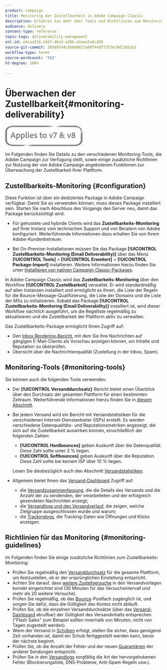 ```yaml
---
product: campaign
title: Monitoring der Zustellbarkeit in Adobe Campaign Classic
description: Erfahren Sie mehr über Tools und Richtlinien zum Monitoring der Zustellbarkeit in Adobe Campaign Classic.
audience: delivery
content-type: reference
topic-tags: deliverability-management
exl-id: e4caa316-242f-46cd-a20b-a5eee5a0c456
source-git-commit: 20509f44c5b8e0827a09f44dffdf2ec9d11652a1
workflow-type: tm+mt
source-wordcount: '552'
ht-degree: 100%

---
```


# Überwachen der Zustellbarkeit{#monitoring-deliverability}

![](../../assets/common.svg)

Im Folgenden finden Sie Details zu den verschiedenen Monitoring-Tools, die Adobe Campaign zur Verfügung stellt, sowie einige zusätzliche Richtlinien zur Nutzung der von Adobe Campaign angebotenen Funktionen zur Überwachung der Zustellbarkeit Ihrer Plattform.

## Zustellbarkeits-Monitoring {#configuration}

Diese Funktion ist über ein dediziertes Package in Adobe Campaign verfügbar. Damit Sie es verwenden können, muss dieses Package installiert sein. Starten Sie nach Abschluss des Vorgangs den Server neu, damit das Package berücksichtigt wird.
* Für gehostete und hybride Clients wird das **Zustellbarkeits-Monitoring** auf Ihrer Instanz vom technischen Support und von Beratern von Adobe konfiguriert. Weiterführende Informationen dazu erhalten Sie von Ihrem Adobe-Kundenbetreuer.

* Bei On-Premise-Installationen müssen Sie das Package **[!UICONTROL Zustellbarkeits-Monitoring (Email Deliverability)]** über das Menü **[!UICONTROL Tools]** > **[!UICONTROL Erweitert]** > **[!UICONTROL Package-Import]** installieren. Weitere Informationen hierzu finden Sie unter [Installieren von nativen Campaign Classic-Packages](../../installation/using/installing-campaign-standard-packages.md).

In Adobe Campaign Classic wird das **Zustellbarkeits-Monitoring** über den Workflow **[!UICONTROL Zustellbarkeit]** verwaltet. Er wird standardmäßig auf allen Instanzen installiert und ermöglicht es Ihnen, die Liste der Regeln für die Bounce-Message-Qualifizierung, die Liste der Domains und die Liste der MXs zu initialisieren. Sobald das Package **[!UICONTROL Zustellbarkeits-Monitoring (Email Deliverability)]** installiert ist, wird dieser Workflow nächtlich ausgeführt, um die Regelliste regelmäßig zu aktualisieren und die Zustellbarkeit der Plattform aktiv zu verwalten.

Das Zustellbarkeits-Package ermöglicht Ihnen Zugriff auf:

* Den [Inbox Rendering-Bericht](inbox-rendering.md), mit dem Sie Ihre Nachrichten auf gängigen E-Mail-Clients als Vorschau anzeigen können, um Inhalte und Reputation zu überprüfen.
* Übersicht über die Nachrichtenqualität (Zustellung in der Inbox, Spam).

## Monitoring-Tools {#monitoring-tools}

Sie können auch die folgenden Tools verwenden:

* Der **[!UICONTROL Versanddurchsatz]**-Bericht bietet einen Überblick über den Durchsatz der gesamten Plattform für einen bestimmten Zeitraum. Weiterführende Informationen hierzu finden Sie in [diesem Abschnitt](../../reporting/using/global-reports.md#delivery-throughput).
* Bei jedem Versand wird ein Bericht mit Versandstatistiken für die verschiedenen Internet-Dienstanbieter (ISPs) erstellt. Es werden verschiedene Datenqualitäts- und Reputationsmetriken angezeigt, die sich auf die Zustellbarkeit auswirken können, einschließlich der folgenden Zahlen:
   * **[!UICONTROL Hardbounces]** geben Auskunft über die Datenqualität. Diese Zahl sollte unter 2 % liegen.
   * **[!UICONTROL Softbounces]** geben Auskunft über die Reputation. Diese Zahl sollte bei keinem ISP über 10 % liegen.

   Lesen Sie diesbezüglich auch den Abschnitt [Versandstatistiken](../../reporting/using/global-reports.md#delivery-statistics).
* Allgemein bietet Ihnen das [Versand-Dashboard](about-delivery-monitoring.md) Zugriff auf:
   * die [Versandzusammenfassung](delivery-dashboard.md#delivery-summary), die die Details des Versands und die Anzahl der zu sendenden, der verarbeiteten und der erfolgreich gesendeten Nachrichten anzeigt;
   * die [Versandlogs und den Versandverlauf](delivery-dashboard.md#delivery-logs-and-history), die zeigen, welche Zielgruppe ausgeschlossen wurde und warum;
   * die [Trackinglogs](delivery-dashboard.md#tracking-logs), die Tracking-Daten wie Öffnungen und Klicks anzeigen.

## Richtlinien für das Monitoring {#monitoring-guidelines}

Im Folgenden finden Sie einige zusätzliche Richtlinien zum Zustellbarkeits-Monitoring:

* Prüfen Sie regelmäßig den [Versanddurchsatz](../../reporting/using/global-reports.md#delivery-throughput) für die gesamte Plattform, um festzustellen, ob er der ursprünglichen Einstellung entspricht.
* Achten Sie darauf, dass [weitere Zustellversuche](understanding-delivery-failures.md#retries-after-a-delivery-temporary-failure) in den Versandvorlagen korrekt eingerichtet sind (30 Minuten für das Versuchsintervall und mehr als 20 weitere Versuche).
* Prüfen Sie regelmäßig, ob das [Bounce](understanding-delivery-failures.md#bounce-mail-management)-Postfach zugänglich ist, und sorgen Sie dafür, dass die Gültigkeit des Kontos nicht abläuft.
* Prüfen Sie, ob die einzelnen Versanddurchsätze (über das [ Versand-Dashboard](delivery-dashboard.md) abrufbar) der Gültigkeit des Versandinhalts entsprechen (&quot;Flash Sales&quot; zum Beispiel sollten innerhalb von Minuten, nicht von Tagen zugestellt werden).
* Wenn der Versand in [Schüben](steps-sending-the-delivery.md#sending-using-multiple-waves) erfolgt, stellen Sie sicher, dass genügend Zeit vorhanden ist, damit ein Schub fertiggestellt werden kann, bevor der nächste beginnt.
* Prüfen Sie, ob die Anzahl der Fehler und der neuen [Quarantänen](understanding-quarantine-management.md) der anderer Sendungen entspricht.
* Prüfen Sie in den [Versandlogs](delivery-dashboard.md#delivery-logs-and-history) sorgfältig die Art der hervorgehobenen Fehler (Blockierungsliste, DNS-Probleme, Anti-Spam-Regeln usw.).

<!--### Delivery Reports - Broadcast Statistics {#broadcast-statistics}

Each delivery will generate a broadcast statistics report when you open a delivery in the “Deliveries List”, which includes some reputation metrics that may impact your deliverability.-->
